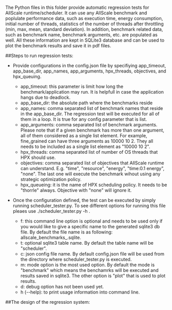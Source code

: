 The Python files in this folder provide automatic regression tests for AllScale runtime/scheduler. It can use any AllScale benchmark and poplulate performance data, such as execution time, energy consumption, initial number of threads,  statistics of the number of threads after throttling (min, max, mean, standard deviation). In addition, benchmark related data, such as benchmark name, benchmark arguments, etc. are populated as well. All these information are kept in SQLite3 database and can be used to plot the benchmark results and save it in pdf files.

##Steps to run regression tests:

* Provide configurations in the config.json file by specifiying app_timeout, app_base_dir, app_names, app_arguments, hpx_threads, objectives, and hpx_queuing.
    * app_timeout:  this parameter is limit how long the benchmark/application may run. It is helpfull in case the application hangs due to deadlock.
    * app_base_dir: the absolute path where the benchmarks reside
    * app_names: comma separated list of benchmark names that reside in the app_base_dir. The regression test will be executed for all of them in a loop. It is true for any config parameter that is list.
    * app_arguments: comma separated list of benchmark arguments. Please note that if a given benchmark has more than one argument, all of them considered as a single list element. For example, fine_grained can have three arguments as 10000 10 2. They all needs to be included as a single list element as "10000 10 2".
    * hpx_threads: comma separated list of number of OS threads that HPX should use.
    * objectives: comma separated list of objectives that AllScale runtime can understand. E.g. "time", "resource", "energy", "time:0.1 energy", "none". The last one will execute the benchmark wihout using any strategic optimization policy.
    * hpx_queueing: it is the name of HPX scheduling policy. It needs to be "thorrle" always. Objective with "none" will ignore it.
 
* Once the configuration defined, the test can be executed by simply running scheduler_tester.py. To see different options for running this file pleaes use ./scheduler_tester.py -h .
    * f: this command line option is optional and needs to be used only if you would like to give a specific name to the generated sqlite3 db file. By default the file name is as following: allscale_benchmarks_<timestamp>.sqlite. 
    * t: optional sqlite3 table name. By default the table name will be "scheduler".
    * c: json config file name. By default config.json file will be used from the directory where scheduler_tester.py is executed.
    * m: mode option is the most used option. By default the mode is "benchmark" which means the benchamrks will be executed and results saved in sqlite3. The other option is "plot" that is used to plot results.
    * d: debug option has not been used yet.
    * h (--help): to print usage information into command line.


##The design of the regression system:

